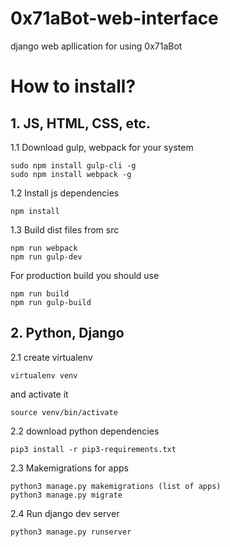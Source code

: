 # 0x71aBot-web-interface
django web apllication for using 0x71aBot

# How to install?
## 1. JS, HTML, CSS, etc.
1.1 Download gulp, webpack for your system
```console
sudo npm install gulp-cli -g
sudo npm install webpack -g
```
1.2 Install js dependencies
```console
npm install
```
1.3 Build dist files from src
```console
npm run webpack
npm run gulp-dev
```
For production build you should use
```console
npm run build
npm run gulp-build
```
## 2. Python, Django
2.1 create virtualenv
```console
virtualenv venv
```
and activate it
```console
source venv/bin/activate
```
2.2 download python dependencies
```console
pip3 install -r pip3-requirements.txt
```
2.3 Makemigrations for apps
```console
python3 manage.py makemigrations (list of apps)
python3 manage.py migrate
```
2.4 Run django dev server
```console
python3 manage.py runserver
```

